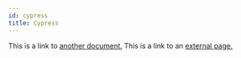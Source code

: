 ```yaml
---
id: cypress
title: Cypress
---
```


This is a link to [another document.](doc3.md)
This is a link to an [external page.](http://www.example.com)
